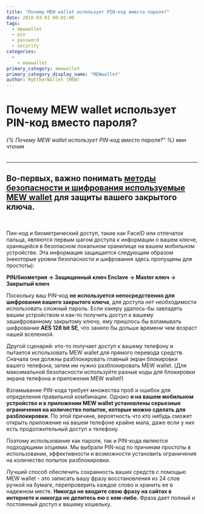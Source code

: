 ```yaml
---
title: "Почему MEW wallet использует PIN-код вместо пароля?"
date: 2018-03-01 00:01:00
tags:
  - mewwallet
  - pin
  - password
  - security
categories:
  - 
    - mewwallet
primary_category: mewwallet
primary_category_display_name: "MEWwallet"
author: MyEtherWallet (MEW)
---
```


# **Почему MEW wallet использует PIN-код вместо пароля?**

###### {% Почему MEW wallet использует PIN-код вместо пароля?" %} мин чтения

* * *

## Во-первых, важно понимать [методы безопасности и шифрования используемые MEW wallet][mws] для защиты вашего закрытого ключа.

<br>

Пин-код и биометрический доступ, такие как FaceID или отпечаток пальца, являются первым шагом доступа к информации о вашем ключе, хранящейся в безопасном локальном хранилище на вашем мобильном устройстве. Эта информация защищается следующим образом (некоторые уровни безопасности и шифрования здесь пропущены для простоты):

**PIN/биометрия -> Защищенный ключ Enclave -> Master ключ -> Закрытый ключ**

Поскольку ваш PIN-код **не используется непосредственно для шифрования вашего закрытого ключа**, для доступа нет необходимости использовать сложный пароль. Если хакеру удалось-бы завладеть вашим устройством и как-то получить доступ к вашему зашифрованному закрытому ключу, ему пришлось бы взламывать шифрование **AES 128 bit SE**, что заняло бы дольше времени чем возраст нашей вселенной.

Другой сценарий: кто-то получает доступ к вашему телефону и пытается использовать MEW wallet для прямого перевода средств. Сначала они должны разблокировать главный экран блокировки вашего телефона, затем им нужно разблокировать MEW wallet. (Для максимальной безопасности используйте разные коды для блокировки экрана телефона и приложения MEW wallet!)

Взламывание PIN-кода требует множества проб и ошибок для определения правильной комбинации. Однако **и на вашем мобильном устройство и в приложении MEW wallet установлены серьезные ограничения на количество попыток, которые можно сделать для разблокировки**. По этой причине, вероятность что кто нибудь сможет открыть приложение на вашем телефоне крайне мала, даже если у них есть продолжительный доступ к телефону.

Поэтому использование как пароля, так и PIN-кода являются подходящими опциями. Мы выбрали PIN-код по причинам простоты в использовании, эффективности и возможности установить ограничения на количество попыток разблокировки.

Лучший способ обеспечить сохранность ваших средств с помощью MEW wallet - это записать вашу фразу восстановления из 24 слов ручкой на бумаге, перепроверить каждое слово и хранить ее в надежном месте. **Никогда не вводите свою фразу на сайтах в интернете и никогда не делитесь ею с кем-либо.** Фраза дает полный и постоянный доступ к вашему кошельку.

[mws]: /@@@@@@/mewwallet/mewwallet-security/
